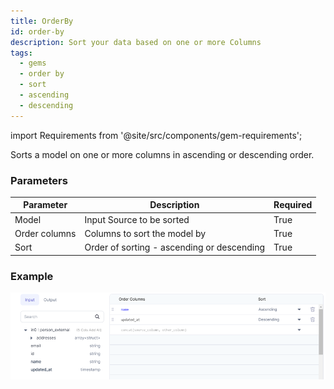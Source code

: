```yaml
---
title: OrderBy
id: order-by
description: Sort your data based on one or more Columns
tags:
  - gems
  - order by
  - sort
  - ascending
  - descending
---
```


import Requirements from '@site/src/components/gem-requirements';

<Requirements
  python_package_name="ProphecySparkBasicsPython"
  python_package_version="0.0.1+"
  scala_package_name="ProphecySparkBasicsScala"
  scala_package_version="0.0.1+"
  scala_lib=""
  python_lib=""
  uc_single="14.3+"
  uc_shared="14.3+"
  livy="3.0.1"
/>

Sorts a model on one or more columns in ascending or descending order.

### Parameters

| Parameter     | Description                                | Required |
| ------------- | ------------------------------------------ | -------- |
| Model         | Input Source to be sorted                  | True     |
| Order columns | Columns to sort the model by               | True     |
| Sort          | Order of sorting - ascending or descending | True     |

### Example

![Example usage of OrderBy](./img/orderby_eg_0.png)
